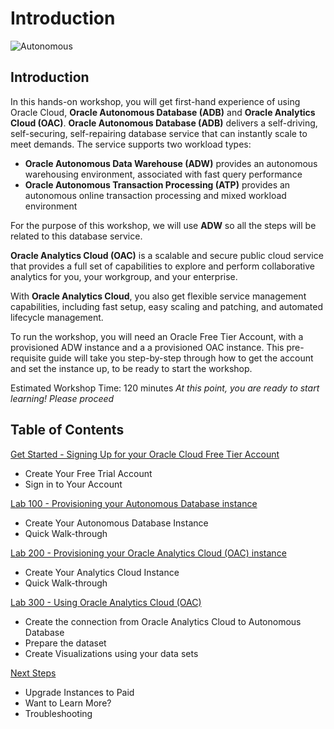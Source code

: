 # Introduction
![Autonomous](./images/adb_oac_banner2.png)
## Introduction
In this hands-on workshop, you will get first-hand experience of using Oracle Cloud, **Oracle Autonomous Database (ADB)** and **Oracle Analytics Cloud (OAC)**.
**Oracle Autonomous Database (ADB)** delivers a self-driving, self-securing, self-repairing database service that can instantly scale to meet demands. The service supports two workload types:
- **Oracle Autonomous Data Warehouse (ADW)** provides an autonomous warehousing environment, associated with fast query performance
- **Oracle Autonomous Transaction Processing (ATP)** provides an autonomous online transaction processing and mixed workload environment

For the purpose of this workshop, we will use **ADW** so all the steps will be related to this database service.

**Oracle Analytics Cloud (OAC)** is a scalable and secure public cloud service that provides a full set of capabilities to explore and perform collaborative analytics for you, your workgroup, and your enterprise.

With **Oracle Analytics Cloud**, you also get flexible service management capabilities, including fast setup, easy scaling and patching, and automated lifecycle management.

To run the workshop, you will need an Oracle Free Tier Account, with a provisioned ADW instance and a a provisioned OAC instance. This pre-requisite guide will take you step-by-step through how to get the account and set the instance up, to be ready to start the workshop.

Estimated Workshop Time: 120 minutes
*At this point, you are ready to start learning! Please proceed*

## Table of Contents

[Get Started - Signing Up for your Oracle Cloud Free Tier Account](/Lab0/README.md)
- Create Your Free Trial Account
- Sign in to Your Account

[Lab 100 - Provisioning your Autonomous Database instance](/provision-atp.md)
- Create Your Autonomous Database Instance
- Quick Walk-through

[Lab 200 - Provisioning your Oracle Analytics Cloud (OAC) instance](/provision-oac.md)
- Create Your Analytics Cloud Instance
- Quick Walk-through

[Lab 300 - Using Oracle Analytics Cloud (OAC)](/provision-oac.md)
- Create the connection from Oracle Analytics Cloud to Autonomous Database
- Prepare the dataset
- Create Visualizations using your data sets

[Next Steps](/Next/README.md)
- Upgrade Instances to Paid
- Want to Learn More?
- Troubleshooting
